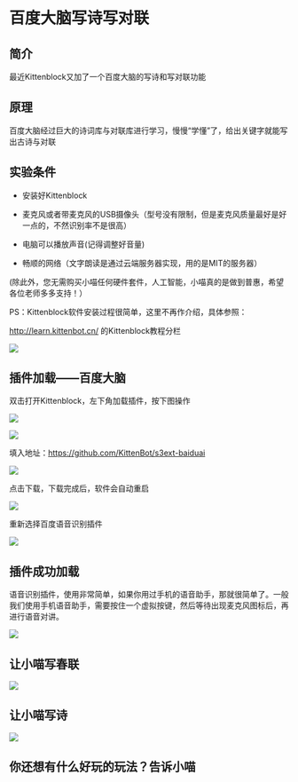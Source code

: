 # 百度大脑写诗写对联

## 简介

最近Kittenblock又加了一个百度大脑的写诗和写对联功能

## 原理

百度大脑经过巨大的诗词库与对联库进行学习，慢慢“学懂”了，给出关键字就能写出古诗与对联

## 实验条件

- 安装好Kittenblock

- 麦克风或者带麦克风的USB摄像头（型号没有限制，但是麦克风质量最好是好一点的，不然识别率不是很高）

- 电脑可以播放声音(记得调整好音量)

- 畅顺的网络（文字朗读是通过云端服务器实现，用的是MIT的服务器）


(除此外，您无需购买小喵任何硬件套件，人工智能，小喵真的是做到普惠，希望各位老师多多支持！）

PS：Kittenblock软件安装过程很简单，这里不再作介绍，具体参照：

http://learn.kittenbot.cn/ 的Kittenblock教程分栏

![](./images/c01_16.png)

## 插件加载——百度大脑

双击打开Kittenblock，左下角加载插件，按下图操作

![](./images/c01_01.png)

![](./images/c12_01.png)

填入地址：https://github.com/KittenBot/s3ext-baiduai

![](./images/c12_02.png)

点击下载，下载完成后，软件会自动重启

![](./images/c12_03.png)

重新选择百度语音识别插件

![](./images/c12_04.png)

## 插件成功加载

语音识别插件，使用非常简单，如果你用过手机的语音助手，那就很简单了。一般我们使用手机语音助手，需要按住一个虚拟按键，然后等待出现麦克风图标后，再进行语音对讲。

![](./images/c13_01.png)

## 让小喵写春联

![](./images/c13_02.png)

## 让小喵写诗

![](./images/c13_03.png)

## 你还想有什么好玩的玩法？告诉小喵